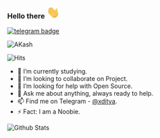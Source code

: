 ### Hello there <img src="https://raw.githubusercontent.com/ABSphreak/ABSphreak/master/gifs/Hi.gif" width="30px">
[![telegram badge](https://img.shields.io/badge/xditya-30302f?style=flat&logo=telegram)](https://t.me/xditya)

<p align="left"> <img src="https://komarev.com/ghpvc/?username=BLUE-DEVIL1134&label=Views&color=blue&style=plastic" alt="AKash" /> </p>

![Hits](https://hits.seeyoufarm.com/api/count/incr/badge.svg?url=https://github.com/xditya/)

- 🔭 I’m currently studying.
- 👬 I’m looking to collaborate on Project.
- 👀 I’m looking for help with Open Source.
- 💬 Ask me about anything, always ready to help.
- 📫 Find me on Telegram - [@xditya](https://t.me/xditya).
- ⚡ Fact: I am a Noobie.

![Github Stats](https://github-readme-stats.vercel.app/api?username=xditya&show_icons=true&title_color=fff&icon_color=79ff97&text_color=9f9f9f&bg_color=151515)
